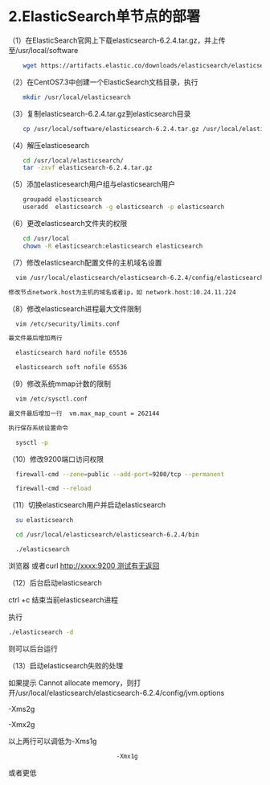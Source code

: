 # 2.ElasticSearch单节点的部署

（1）在ElasticSearch官网上下载elasticsearch-6.2.4.tar.gz，并上传至/usr/local/software

```bash
    wget https://artifacts.elastic.co/downloads/elasticsearch/elasticsearch-6.2.4.tar.gz
```

（2）在CentOS7.3中创建一个ElasticSearch文档目录，执行

```bash
    mkdir /usr/local/elasticsearch
```

（3）复制elasticsearch-6.2.4.tar.gz到elasticsearch目录

```bash
    cp /usr/local/software/elasticsearch-6.2.4.tar.gz /usr/local/elasticsearch/
```

（4）解压elasticesearch

```bash
    cd /usr/local/elasticsearch/
    tar -zxvf elasticsearch-6.2.4.tar.gz
```

（5）添加elasticesearch用户组与elasticsearch用户

```bash
    groupadd elasticsearch
    useradd  elasticsearch -g elasticsearch -p elasticsearch
```

（6）更改elasticsearch文件夹的权限

```bash
    cd /usr/local
    chown -R elasticsearch:elasticsearch elasticsearch
```

（7）修改elasticsearch配置文件的主机域名设置

```bash
  vim /usr/local/elasticsearch/elasticsearch-6.2.4/config/elasticsearch.yml
```

```bash
修改节点network.host为主机的域名或者ip，如 network.host:10.24.11.224
```

（8）修改elasticsearch进程最大文件限制

```bash
  vim /etc/security/limits.conf

最文件最后增加两行

  elasticsearch hard nofile 65536

  elasticsearch soft nofile 65536
```

（9）修改系统mmap计数的限制

```bash
  vim /etc/sysctl.conf

最文件最后增加一行  vm.max_map_count = 262144

执行保存系统设置命令

  sysctl -p
```

（10）修改9200端口访问权限

```bash
  firewall-cmd --zone=public --add-port=9200/tcp --permanent

  firewall-cmd --reload
```

（11）切换elasticsearch用户并启动elasticsearch

```bash
  su elasticsearch

  cd /usr/local/elasticsearch/elasticsearch-6.2.4/bin

  ./elasticsearch
```

浏览器  或者curl [http://xxxx:9200 测试有无返回](http://xxxx:9200测试有无返回)

（12）后台启动elasticsearch

ctrl +c 结束当前elasticsearch进程

执行

```bash
./elasticsearch -d
```

则可以后台运行

（13）启动elasticsearch失败的处理

如果提示 Cannot allocate memory，则打开/usr/local/elasticsearch/elasticsearch-6.2.4/config/jvm.options

-Xms2g

-Xmx2g

以上两行可以调低为-Xms1g

```bash
                              -Xmx1g
```

或者更低
